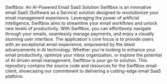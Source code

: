 Swiftbox: An AI-Powered Email SaaS Solution
Swiftbox is an innovative email SaaS (Software as a Service) solution designed to revolutionize your email management experience. Leveraging the power of artificial intelligence, Swiftbox aims to streamline your email workflows and unlock new levels of productivity.
With Swiftbox, you can effortlessly navigate through your emails, seamlessly manage payments, and enjoy a visually stunning user interface. The application's core focus is to provide users with an exceptional email experience, empowered by the latest advancements in AI technology.
Whether you're looking to enhance your email productivity, optimize your inbox organization, or explore the potential of AI-driven email management, Swiftbox is your go-to solution. This repository contains the source code and resources for the Swiftbox email client, showcasing our commitment to delivering a cutting-edge email SaaS platform.
